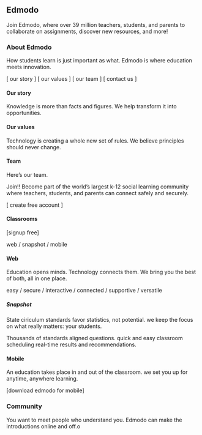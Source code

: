 ## Edmodo
Join Edmodo, where over 39 million teachers, students, and parents to collaborate on assignments, discover new resources, and more!

### About Edmodo

How students learn is just important as what. Edmodo is where education meets innovation.

[ our story ]
[ our values ]
[ our team ]
[ contact us ]

#### Our story
Knowledge is more than facts and figures. We help transform it into opportunities. 

#### Our values
Technology is creating a whole new set of rules. We believe principles should never change.

#### Team

Here’s our team.

Join!!
Become part of the world’s largest k-12 social learning community where teachers, students, and parents can connect safely and securely.

[ create free account ]


#### Classrooms

[signup free]

web / snapshot / mobile

#### Web

Education opens minds. Technology connects them. We bring you the best of both, all in one place.

easy / secure / interactive / connected / supportive / versatile 

##### Snapshot

State ciriculum standards favor statistics, not potential. we keep the focus on what really matters: your students.

Thousands of standards aligned questions. 
quick and easy classroom scheduling
real-time results and recommendations.

#### Mobile

An education takes place in and out of the classroom. we set you up for anytime, anywhere learning.

[download edmodo for mobile]

### Community

You want to meet people who understand you. Edmodo can make the introductions online and off.o
